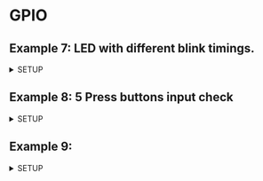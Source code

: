 # GPIO

## Example 7: LED with different blink timings.

<details>
<summary>SETUP</summary>
<img src="https://github.com/mhafizr69/MCTE4342/blob/main/Week_4/Example_7/Setup_7.jpg">
</details>

## Example 8: 5 Press buttons input check

<details>
<summary>SETUP</summary>
<img src="https://github.com/mhafizr69/MCTE4342/blob/main/Week_4/Example_8/Setup_8.jpg">
</details>

## Example 9: 

<details>
<summary>SETUP</summary>
<img src="https://github.com/mhafizr69/MCTE4342/blob/main/Week_4/Example_9/Setup_9.jpg">
</details>
